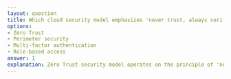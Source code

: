 ```yaml
---
layout: question
title: Which cloud security model emphasizes 'never trust, always verify'?
options:
- Zero Trust
- Perimeter security
- Multi-factor authentication
- Role-based access
answer: 1
explanation: Zero Trust security model operates on the principle of 'never trust, always verify', requiring authentication and authorization for every access request regardless of location or user credentials.
---
```

